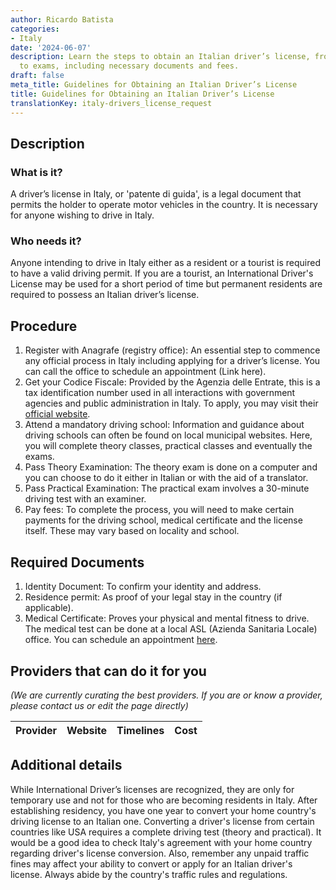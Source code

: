```yaml
---
author: Ricardo Batista
categories:
- Italy
date: '2024-06-07'
description: Learn the steps to obtain an Italian driver’s license, from registration
  to exams, including necessary documents and fees.
draft: false
meta_title: Guidelines for Obtaining an Italian Driver’s License
title: Guidelines for Obtaining an Italian Driver’s License
translationKey: italy-drivers_license_request
---
```



## Description
### What is it?
A driver’s license in Italy, or 'patente di guida', is a legal document that permits the holder to operate motor vehicles in the country. It is necessary for anyone wishing to drive in Italy.
### Who needs it?
Anyone intending to drive in Italy either as a resident or a tourist is required to have a valid driving permit. If you are a tourist, an International Driver's License may be used for a short period of time but permanent residents are required to possess an Italian driver’s license.

## Procedure
1. Register with Anagrafe (registry office): An essential step to commence any official process in Italy including applying for a driver’s license. You can call the office to schedule an appointment (Link here).
2. Get your Codice Fiscale: Provided by the Agenzia delle Entrate, this is a tax identification number used in all interactions with government agencies and public administration in Italy. To apply, you may visit their [official website](https://www.agenziaentrate.gov.it/portale/).
3. Attend a mandatory driving school: Information and guidance about driving schools can often be found on local municipal websites. Here, you will complete theory classes, practical classes and eventually the exams.
4. Pass Theory Examination: The theory exam is done on a computer and you can choose to do it either in Italian or with the aid of a translator.
5. Pass Practical Examination: The practical exam involves a 30-minute driving test with an examiner.
6. Pay fees: To complete the process, you will need to make certain payments for the driving school, medical certificate and the license itself. These may vary based on locality and school.

## Required Documents
1. Identity Document: To confirm your identity and address.
2. Residence permit: As proof of your legal stay in the country (if applicable).
3. Medical Certificate: Proves your physical and mental fitness to drive. The medical test can be done at a local ASL (Azienda Sanitaria Locale) office. You can schedule an appointment [here](http://www.salute.gov.it/portale/temi/p2_6.jsp?lingua=italiano&id=3663&area=Assistenza%20sanitaria&menu=vuoto).

## Providers that can do it for you

_(We are currently curating the best providers. If you are or know a provider, please contact us or edit the page directly)_

| Provider        |     Website     |     Timelines    |       Cost      |
| --------------- | --------------- |  :-------------: | :-------------: |

## Additional details
While International Driver’s licenses are recognized, they are only for temporary use and not for those who are becoming residents in Italy. After establishing residency, you have one year to convert your home country's driving license to an Italian one. Converting a driver's license from certain countries like USA requires a complete driving test (theory and practical). It would be a good idea to check Italy's agreement with your home country regarding driver's license conversion. Also, remember any unpaid traffic fines may affect your ability to convert or apply for an Italian driver's license. Always abide by the country's traffic rules and regulations.